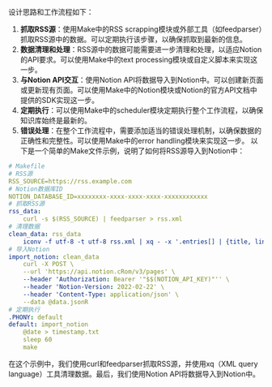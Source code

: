 设计思路和工作流程如下：
1. **抓取RSS源**：使用Make中的RSS scrapping模块或外部工具（如feedparser）抓取RSS源中的数据。可以定期执行该步骤，以确保抓取到最新的信息。
2. **数据清理和处理**：RSS源中的数据可能需要进一步清理和处理，以适应Notion的API要求。可以使用Make中的text processing模块或自定义脚本来实现这一步。
3. **与Notion API交互**：使用Notion API将数据导入到Notion中。可以创建新页面或更新现有页面。可以使用Make中的Notion模块或Notion的官方API文档中提供的SDK实现这一步。
4. **定期执行**：可以使用Make中的scheduler模块定期执行整个工作流程，以确保知识库始终是最新的。
5. **错误处理**：在整个工作流程中，需要添加适当的错误处理机制，以确保数据的正确性和完整性。可以使用Make中的error handling模块来实现这一步。
以下是一个简单的Make文件示例，说明了如何将RSS源导入到Notion中：

```yaml
# Makefile
# RSS源
RSS_SOURCE=https://rss.example.com
# Notion数据库ID
NOTION_DATABASE_ID=xxxxxxxx-xxxx-xxxx-xxxx-xxxxxxxxxxxx
# 抓取RSS源
rss_data:
	curl -s $(RSS_SOURCE) | feedparser > rss.xml
# 清理数据
clean_data: rss_data
	iconv -f utf-8 -t utf-8 rss.xml | xq - -x '.entries[] | {title, link, content: .summary}' > data.json
# 导入Notion
import_notion: clean_data
	curl -X POST \
	--url 'https://api.notion.cRom/v3/pages' \
	--header 'Authorization: Bearer '"$$(NOTION_API_KEY)"'' \
	--header 'Notion-Version: 2022-02-22' \
	--header 'Content-Type: application/json' \
	--data @data.jsonR
# 定期执行
.PHONY: default
default: import_notion
	@date > timestamp.txt
	sleep 60
	make
```
在这个示例中，我们使用curl和feedparser抓取RSS源，并使用xq（XML query language）工具清理数据。最后，我们使用Notion API将数据导入到Notion中。
